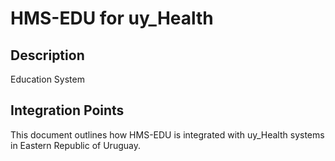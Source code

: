 # HMS-EDU for uy_Health

## Description

Education System

## Integration Points

This document outlines how HMS-EDU is integrated with uy_Health systems in Eastern Republic of Uruguay.

